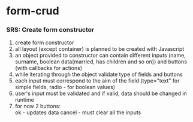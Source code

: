 # form-crud
### SRS: Create form constructor
1) create form constructor
2) all layout (except container) is planned to be created with Javascript
3) an object provided to constructor can contain different inputs (name, surname, boolean data(married, has children and so on)) and buttons (with callbacks for actions)
4) while iterating through the object validate type of fields and buttons
5) each input must correspond to the aim of the field (type="text" for simple fields, radio - for boolean values)
6) user's input must be validated and if valid, data should be changed in runtime
7) for now 2 buttons:<br>
ok - updates data
cancel - must clear all the inputs
